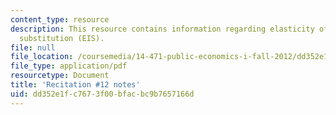 ```yaml
---
content_type: resource
description: This resource contains information regarding elasticity of intertemporal
  substitution (EIS).
file: null
file_location: /coursemedia/14-471-public-economics-i-fall-2012/dd352e1fc7673f00bfacbc9b7657166d_MIT14_471F12_recnotes12.pdf
file_type: application/pdf
resourcetype: Document
title: 'Recitation #12 notes'
uid: dd352e1f-c767-3f00-bfac-bc9b7657166d
---
```

